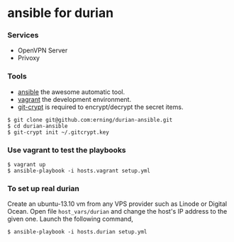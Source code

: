 # ansible for durian

### Services

- OpenVPN Server
- Privoxy

### Tools 

- [ansible](https://github.com/ansible/ansible) the awesome automatic tool.
- [vagrant](http://www.vagrantup.com/) the development environment.
- [git-crypt](https://github.com/AGWA/git-crypt) is required to encrypt/decrypt the secret items.


```
$ git clone git@github.com:erning/durian-ansible.git
$ cd durian-ansible
$ git-crypt init ~/.gitcrypt.key
```

### Use vagrant to test the playbooks

```
$ vagrant up
$ ansible-playbook -i hosts.vagrant setup.yml
```

### To set up real durian

Create an ubuntu-13.10 vm from any VPS provider such as Linode or Digital Ocean. Open file `host_vars/durian` and change the host's IP address to the given one. Launch the following command,

```
$ ansible-playbook -i hosts.durian setup.yml 
```

